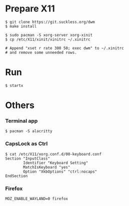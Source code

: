 # Prepare X11

```
$ git clone https://git.suckless.org/dwm
$ make install
```

```
$ sudo pacman -S xorg-server xorg-xinit
$ cp /etc/X11/xinit/xinitrc ~/.xinitrc

# Append "xset r rate 300 50; exec dwm" to ~/.xinitrc
# and remove some unneeded rows.
```

# Run

```
$ startx
```

# Others

### Terminal app

```
$ pacman -S alacritty
```

### CapsLock as Ctrl

```
$ cat /etc/X11/xorg.conf.d/00-keyboard.conf
Section "InputClass"
        Identifier "Keyboard Setting"
        MatchIsKeyboard "yes"
        Option "XkbOptions" "ctrl:nocaps"
EndSection
```

### Firefox

```
MOZ_ENABLE_WAYLAND=0 firefox
```
